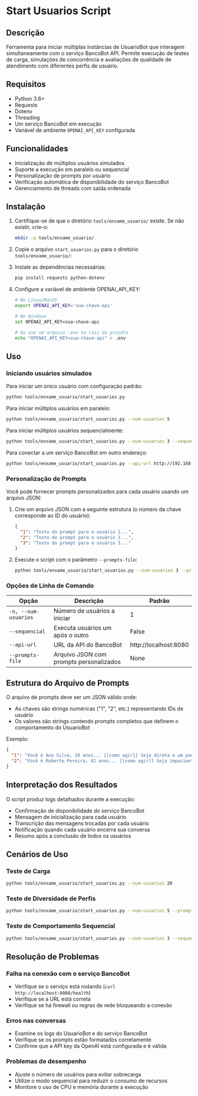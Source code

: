 # Start Usuarios Script

## Descrição
Ferramenta para iniciar múltiplas instâncias de UsuarioBot que interagem simultaneamente com o serviço BancoBot API. Permite execução de testes de carga, simulações de concorrência e avaliações de qualidade de atendimento com diferentes perfis de usuário.

## Requisitos
- Python 3.8+
- Requests
- Dotenv
- Threading
- Um serviço BancoBot em execução
- Variável de ambiente `OPENAI_API_KEY` configurada

## Funcionalidades
- Inicialização de múltiplos usuários simulados
- Suporte a execução em paralelo ou sequencial
- Personalização de prompts por usuário
- Verificação automática de disponibilidade do serviço BancoBot
- Gerenciamento de threads com saída ordenada

## Instalação

1. Certifique-se de que o diretório `tools/enxame_usuario/` existe. Se não existir, crie-o:
   ```bash
   mkdir -p tools/enxame_usuario/
   ```

2. Copie o arquivo `start_usuarios.py` para o diretório `tools/enxame_usuario/`:

3. Instale as dependências necessárias:
   ```bash
   pip install requests python-dotenv
   ```

4. Configure a variável de ambiente OPENAI_API_KEY:
   ```bash
   # No Linux/MacOS
   export OPENAI_API_KEY='sua-chave-api'
   
   # No Windows
   set OPENAI_API_KEY=sua-chave-api
   
   # Ou use um arquivo .env na raiz do projeto
   echo "OPENAI_API_KEY=sua-chave-api" > .env
   ```

## Uso

### Iniciando usuários simulados

Para iniciar um único usuário com configuração padrão:
```bash
python tools/enxame_usuario/start_usuarios.py
```

Para iniciar múltiplos usuários em paralelo:
```bash
python tools/enxame_usuario/start_usuarios.py --num-usuarios 5
```

Para iniciar múltiplos usuários sequencialmente:
```bash
python tools/enxame_usuario/start_usuarios.py --num-usuarios 3 --sequencial
```

Para conectar a um serviço BancoBot em outro endereço:
```bash
python tools/enxame_usuario/start_usuarios.py --api-url http://192.168.1.100:8088
```

### Personalização de Prompts

Você pode fornecer prompts personalizados para cada usuário usando um arquivo JSON:

1. Crie um arquivo JSON com a seguinte estrutura (o número da chave corresponde ao ID do usuário):
   ```json
   {
     "1": "Texto do prompt para o usuário 1...",
     "2": "Texto do prompt para o usuário 2...",
     "3": "Texto do prompt para o usuário 3..."
   }
   ```

2. Execute o script com o parâmetro `--prompts-file`:
   ```bash
   python tools/enxame_usuario/start_usuarios.py --num-usuarios 3 --prompts-file custom_prompts.json
   ```

### Opções de Linha de Comando

| Opção | Descrição | Padrão |
|-------|-----------|--------|
| `-n, --num-usuarios` | Número de usuários a iniciar | 1 |
| `--sequencial` | Executa usuários um após o outro | False |
| `--api-url` | URL da API do BancoBot | http://localhost:8080 |
| `--prompts-file` | Arquivo JSON com prompts personalizados | None |

## Estrutura do Arquivo de Prompts

O arquivo de prompts deve ser um JSON válido onde:
- As chaves são strings numéricas ("1", "2", etc.) representando IDs de usuário
- Os valores são strings contendo prompts completos que definem o comportamento do UsuarioBot

Exemplo:
```json
{
  "1": "Você é Ana Silva, 28 anos... [[como agir]] Seja direta e um pouco ansiosa... [[missão]] Você quer entender as opções de financiamento...",
  "2": "Você é Roberto Pereira, 42 anos... [[como agir]] Seja impaciente e exigente... [[missão]] Você precisa de informações..."
}
```

## Interpretação dos Resultados

O script produz logs detalhados durante a execução:
- Confirmação de disponibilidade do serviço BancoBot
- Mensagem de inicialização para cada usuário
- Transcrição das mensagens trocadas por cada usuário
- Notificação quando cada usuário encerra sua conversa
- Resumo após a conclusão de todos os usuários

## Cenários de Uso

### Teste de Carga
```bash
python tools/enxame_usuario/start_usuarios.py --num-usuarios 20
```

### Teste de Diversidade de Perfis
```bash
python tools/enxame_usuario/start_usuarios.py --num-usuarios 5 --prompts-file perfis_diversos.json
```

### Teste de Comportamento Sequencial
```bash
python tools/enxame_usuario/start_usuarios.py --num-usuarios 3 --sequencial
```

## Resolução de Problemas

### Falha na conexão com o serviço BancoBot
- Verifique se o serviço está rodando (`curl http://localhost:8080/health`)
- Verifique se a URL está correta
- Verifique se há firewall ou regras de rede bloqueando a conexão

### Erros nas conversas
- Examine os logs do UsuarioBot e do serviço BancoBot
- Verifique se os prompts estão formatados corretamente
- Confirme que a API key da OpenAI está configurada e é válida

### Problemas de desempenho
- Ajuste o número de usuários para evitar sobrecarga
- Utilize o modo sequencial para reduzir o consumo de recursos
- Monitore o uso de CPU e memória durante a execução